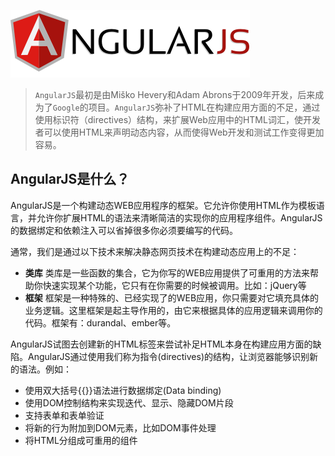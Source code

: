 ![AngularJS](./static/AngularJS-large.png)

>`AngularJS`最初是由Miško Hevery和Adam Abrons于2009年开发，后来成为了`Google`的项目。`AngularJS`弥补了HTML在构建应用方面的不足，通过使用标识符（directives）结构，来扩展Web应用中的HTML词汇，使开发者可以使用HTML来声明动态内容，从而使得Web开发和测试工作变得更加容易。

## AngularJS是什么？
AngularJS是一个构建动态WEB应用程序的框架。它允许你使用HTML作为模板语言，并允许你扩展HTML的语法来清晰简洁的实现你的应用程序组件。AngularJS的数据绑定和依赖注入可以省掉很多你必须要编写的代码。

通常，我们是通过以下技术来解决静态网页技术在构建动态应用上的不足：

* **类库**
类库是一些函数的集合，它为你写的WEB应用提供了可重用的方法来帮助你快速实现某个功能，它只有在你需要的时候被调用。比如：jQuery等
* **框架**
框架是一种特殊的、已经实现了的WEB应用，你只需要对它填充具体的业务逻辑。这里框架是起主导作用的，由它来根据具体的应用逻辑来调用你的代码。框架有：durandal、ember等。

AngularJS试图去创建新的HTML标签来尝试补足HTML本身在构建应用方面的缺陷。AngularJS通过使用我们称为指令(directives)的结构，让浏览器能够识别新的语法。例如：

* 使用双大括号\{\{\}\}语法进行数据绑定(Data binding)
* 使用DOM控制结构来实现迭代、显示、隐藏DOM片段
* 支持表单和表单验证
* 将新的行为附加到DOM元素，比如DOM事件处理
* 将HTML分组成可重用的组件
